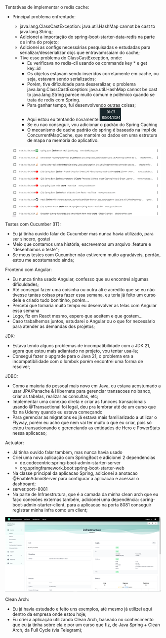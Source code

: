 Tentativas de implementar o redis cache:

- Principal problema enfrentado:
  - java.lang.ClassCastException: java.util.HashMap cannot be cast to java.lang.String;
  - Adicionei a importação do spring-boot-starter-data-redis na parte de infra do projeto;
  - Adicionei as configs necessárias pesquisadas e estudadas para serializar/desserializar objs que entravam/saiam do cache;
  - Tive esse problema do ClassCastException, onde:
    - Eu verificava no redis-cli usando os commands key * e get key::id
    - Os objetos estavam sendo inseridos corretamente em cache, ou seja, estavam sendo serializados;
    - Porém, tive dificuldade para desseralizar, 
      o problema java.lang.ClassCastException: java.util.HashMap cannot be cast to java.lang.String
      parece muito comum e polêmico quando se trata de redis com Spring.
    - Para ganhar tempo, fui desenvolvendo outras coisas;
    - Aqui estou eu tentando novamente ![img_1.png](img_1.png)
    - Se eu nao conseguir, vou adicionar o padrão do Spring Caching
    - O mecanismo de cache padrão do spring é baseado na impl de ConcurrentMapCache, que mantém os dados em uma estrutura de mapa na memória do aplicativo.
      
  ![img.png](img.png)


Testes com Cucumber (IT):

- Eu já tinha ouvido falar do Cucumber mas nunca havia utilizado, para ser sincero, gostei
- Meio que contamos uma história, escrevemos um arquivo .feature e "desenhamos o teste";
- Se meus testes com Cucumber não estiverem muito agradáveis, perdão, estou me acostumando ainda;


Frontend com Angular:

- Eu nunca tinha usado Angular, confesso que eu encontrei algumas dificuldades;
- Até consegui fazer uma coisinha ou outra ali e acredito que se eu não tivesse 
  tantas coisas pra fazer essa semana, eu teria já feito um curso dele e criado tudo bonitinho, porém...
- Percebi que tomaria muito tempo eu desenvolver as telas com Angular essa semana
- Logo, fiz em React mesmo, espero que aceitem e que gostem...
- Caso trabalhemos juntos, estudarei o Angular ou o que for necessário para atender as demandas dos projetos;

JDK:

- Estava tendo alguns problemas de incompatibilidade com a JDK 21, agora que estou mais adiantado 
  no projeto, vou tentar usa-la;
- Consegui fazer o upgrade para o Java 21, o problema era a incompatibilidade com o lombok
  porém encontrei uma forma de resolver;

JDBC:

- Como a maioria do pessoal mais novo em Java, eu estava acostumado a usar JPA/Panache & Hibernate para
  gerenciar transacoes no banco, criar as tabelas, realizar as consultas, etc;
- Implementar uma conexao direta e criar as funcoes transacionais usando @Transactional foi legal,
  deu pra lembrar até de um curso que fiz na Udemy quando eu estava começando
- Para gerenciar as migrations eu já estava mais familiarizado a utilizar o Flyway, porém
  eu acho que nem vai ter muito o que eu criar, pois só estou transacionando e gerenciando as
  entidades de Hero e PowerStats nessa aplicacao;

Actuator:

- Já tinha ouvido falar também, mas nunca havia usado
- Criei uma nova aplicação com SpringBoot e adicionei 2 dependencias
  - de.codecentric:spring-boot-admin-starter-server
  - org.springframework.boot:spring-boot-starter-web
- Na classe principal da aplicacao Spring, adicionei a anotacao @EnableAdminServer para configurar
  a aplicacao e acessar o dashboard;
- server.port=8081
- Na parte de Infraestrutura, que é a camada da minha clean arch que eu faço conexões externas também,
  adicionei uma dependência: spring-boot-admin-starter-client, para a aplicacao na porta 8081
  conseguir registrar minha infra como um client;


![img_2.png](img_2.png)


Clean Arch:

- Eu já havia estudado e feito uns exemplos, até mesmo já utilizei aqui dentro da empresa onde estou hoje;
- Eu criei a aplicação utilizando Clean Arch, baseado no conhecimento que eu ja tinha sobre ela e
  por um curso que fiz, de Java Spring + Clean Arch, da Full Cycle (via Telegram);